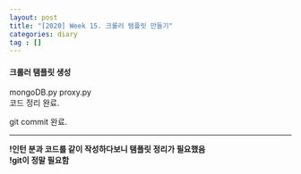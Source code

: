 ```yaml
---
layout: post
title: "[2020] Week 15. 크롤러 템플릿 만들기"
categories: diary
tag : []
---
```


#### 크롤러 탬플릿 생성

mongoDB.py 
proxy.py  
코드 정리 완료.  

git commit 완료.

---
**!인턴 분과 코드를 같이 작성하다보니 탬플릿 정리가 필요했음**  
**!git이 정말 필요함** 

